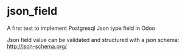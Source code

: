 # json_field
A first test to implement Postgresql Json type field in Odoo

Json field value can be validated and structured with a json schema: http://json-schema.org/
